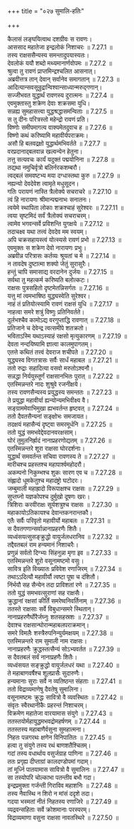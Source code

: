 +++
title = "०२७ सुमालि-हतिः"

+++


  
कैलासं लङ्घयित्वाथ दशग्रीवः स रावणः।  
आससाद महातेजा इन्द्रलोकं निशाचरः ॥ 7.27.1 ॥   
तस्य राक्षससैन्यस्य समन्तादुपयास्यतः।  
देवलोकं ययौ शब्दो मथ्यमानार्णवोपमः ॥ 7.27.2 ॥   
श्रुत्वा तु रावणं प्राप्तमिन्द्रश्चलित आसनात्।  
अब्रवीत्तत्र तान् देवान् सर्वानेव समागतान् ॥ 7.27.3 ॥   
आदित्यान्सवसून्रुद्रान्विश्वान्साध्यान्मरुद्गणान्।  
सज्जीभवत युद्धार्थं रावणस्य दुरात्मनः ॥ 7.27.4 ॥   
एवमुक्तास्तु शक्रेण देवाः शक्रसमा युधि।  
सन्नह्य सुमहासत्त्वा युद्धश्रद्धासमन्विताः ॥ 7.27.5 ॥   
स तु दीनः परित्रस्तो महेन्द्रो रावणं प्रति।  
विष्णोः समीपमागत्य वाक्यमेतदुवाच ह ॥ 7.27.6 ॥   
विष्णो कथं करिष्यामि महावीर्यपराक्रमः।  
असौ हि बलवद्रक्षो युद्धार्थमभिवर्तते ॥ 7.27.7 ॥   
वरप्रदानाद्बलवान्न खल्वन्येन हेतुना।  
तत्तु सत्यवचः कार्यं यदुक्तं पद्मयोनिना ॥ 7.27.8 ॥   
तद्यथा नमुचिर्वृत्रो बलिर्नरकशम्बरौ।  
त्वद्बलं समवष्टभ्य मया दग्धास्तथा कुरु ॥ 7.27.9 ॥   
नह्यन्यो देवदेवेश त्वामृते मधुसूदन।  
गतिः परायणं नास्ति त्रैलोक्ये सचराचरे ॥ 7.27.10 ॥   
त्वं हि नारायणः श्रीमान्पद्मनाभः सनातनः।  
त्वयेमे स्थापिता लोकाः शक्रश्चाहं सुरेश्वरः ॥ 7.27.11 ॥   
त्वया सृष्टमिदं सर्वं त्रैलोक्यं सचराचरम्।  
त्वामेव भगवन्सर्वे प्रविशन्ति युगक्षये ॥ 7.27.12 ॥   
तदाचक्ष्व यथा तत्त्वं देवदेव मम स्वयम्।  
अपि चक्रसहायस्त्वं योत्स्यसे रावणं प्रभो ॥ 7.27.13 ॥   
एवमुक्तः स शक्रेण देवो नारायणः प्रभुः।  
अब्रवीन्न परित्रासः कर्तव्यः श्रूयतां च मे ॥ 7.27.14 ॥   
न तावदेष दुष्टात्मा शक्यो जेतुं सुरासुरैः।  
हन्तुं चापि समासाद्य वरदानेन दुर्जयः ॥ 7.27.15 ॥   
सर्वथा तु महत्कर्म करिष्यति बलोत्कटः।  
राक्षसः पुत्रसहितो दृष्टमेतन्निसर्गतः ॥ 7.27.16 ॥   
यत्तु मां त्वमभाषिष्ठ युद्ध्यस्वेति सुरेश्वर।  
नाहं तं प्रतियोत्स्यामि रावणं राक्षसं युधि ॥ 7.27.17 ॥   
नाहत्वा समरे शत्रुं विष्णुः प्रतिनिवर्तते।  
दुर्लभश्चैव कामोऽद्य वरगुप्ताद्धि रावणात् ॥ 7.27.18 ॥   
प्रतिजाने च देवेन्द्र त्वत्समीपे शतक्रतो।  
भविताऽस्मि यथाऽस्याहं रक्षसो मृत्युकारणम् ॥ 7.27.19 ॥   
देवता नन्दयिष्यामि ज्ञात्वा कालमुपागतम्।  
एतत्ते कथितं तत्त्वं देवराज शचीपते ॥ 7.27.20 ॥   
युद्ध्यस्व विगतत्रासः सर्वैः सार्धं महाबल ॥ 7.27.21 ॥   
ततो रुद्राः सहादित्या वसवो मरुतोऽश्वनौ।  
सन्नद्धा निर्ययुस्तूर्णं राक्षसानभितः पुरात् ॥ 7.27.22 ॥   
एतस्मिन्नन्तरे नादः शुश्रुवे रजनीक्षये।  
तस्य रावणसैन्यस्य प्रयुद्धस्य समन्ततः ॥ 7.27.23 ॥   
ते प्रयुद्धा महावीर्या ह्यन्योन्यमभिवीक्ष्य वै।  
सङ्ग्राममेवाभिमुखा ह्यभवर्तन्त हृष्टवत् ॥ 7.27.24 ॥   
ततो दैवतसैन्यनां सङ्क्षोभः समजायत।  
तदक्षयं महासैन्यं दृष्ट्वा समरमूर्धनि ॥ 7.27.25 ॥   
ततो युद्धं समभवेद्देवदानवरक्षसाम्।  
घोरं तुमुलनिर्ह्रादं नानाप्रहरणोद्यतम् ॥ 7.27.26 ॥   
एतस्मिन्नन्तरे शूरा राक्षसा घोरदर्शनाः।  
युद्धार्थं समवर्तन्त सचिवा रावणस्य ते ॥ 7.27.27 ॥   
मारीचश्च प्रहस्तश्च महापार्श्वमहोदरौ।  
अकम्पनो निकुम्भश्च शुकः सारण एव च ॥ 7.27.28 ॥   
संह्लादो धूमकेतुश्च महादंष्ट्रो घटोदरः।  
जम्बुमाली महाह्रादो विरूपाक्षश्च राक्षसः ॥ 7.27.29 ॥   
सुप्तघ्नो यज्ञकोपश्च दुर्मुखो दूषणः खरः।  
त्रिशिराः करवीराक्षः सूर्यशत्रुश्च राक्षसः ॥ 7.27.30 ॥   
महाकायोऽतिकायश्च देवान्तकनरान्तकौ।  
एतैः सर्वैः परिवृतो महावीर्यो महाबलः ॥ 7.27.31 ॥   
स दैवतगणान्सर्वान्नानाप्रहरणैः शितैः।  
व्यध्वंसयत्सुसङ्क्रुद्धो वायुर्जलधरानिव ॥ 7.27.32 ॥   
तद्दैवतबलं राम हन्यमानं निशाचरैः।  
प्रणुन्नं सर्वतो दिग्भ्यः सिंहनुन्ना मृगा इव ॥ 7.27.33 ॥   
एतस्मिन्नन्तरे शूरो वसूनामष्टमो वसुः।  
सावित्र इति विख्यातः प्रविवेश रणाजिरम् ॥ 7.27.34 ॥   
तथाऽऽदित्यौ महावीर्यौ त्वष्टा पूषा च दंशितौ।  
निंर्भयौ सह सैन्येन तदा प्राविशतां रणे ॥ 7.27.35 ॥   
ततो युद्धं समभवत्सुराणां सह राक्षसैः।  
क्रुद्धानां रक्षसां कीर्तिं समरेष्वनिवर्तिनाम् ॥ 7.27.36 ॥   
ततस्ते राक्षसाः सर्वे विबुधान्समरे स्थितान्।  
नानाप्रहरणैर्घोरैर्जघ्नुः शतसहस्रशः ॥ 7.27.37 ॥   
देवाश्च राक्षसान्घोरान्महाबलपराक्रमान्।  
समरे विमलैः शस्त्रैरुपनिन्युर्यमक्षयम् ॥ 7.27.38 ॥   
एतस्मिन्नन्तरे राम सुमाली नाम राक्षसः।  
नानाप्रहरणैः क्रुद्धस्तत्सैन्यं सोऽभ्यवर्तत ॥ 7.27.39 ॥   
स दैवतबलं सर्वं नानाप्रहणैः शितैः।  
व्यध्वंसयत सङ्क्रुद्धो वायुर्जलधरं यथा ॥ 7.27.40 ॥   
ते महाबाणवर्षैश्च शूलप्रासैः सुदारुणैः।  
हन्यमानाः सुराः सर्वे न व्यतिष्ठन्त संहताः ॥ 7.27.41 ॥   
ततो विद्राव्यमाणेषु दैवतेषु सुमालिना।  
वसूनामष्टमः क्रुद्धः सावित्रो वै व्यवस्थितः ॥ 7.27.42 ॥   
संवृतः स्वैरथानीकैः प्रहरन्तं निशाचरम्।  
विक्रमेण महातेजा वारयामास संयुगे ॥ 7.27.43 ॥   
ततस्तयोर्महायुद्धमभवद्रोमहर्षणम् ॥ 7.27.44 ॥   
ततस्तस्य महाबाणैर्वसुना सुमहात्मना।  
निहतः पन्नगरथः क्षणेन विनिपातितः ॥ 7.27.45 ॥   
हत्वा तु संयुगे तस्य रथं बाणशतैश्चितम्।  
गदां तस्य वधार्थाय वसुर्जग्राह पाणिना ॥ 7.27.46 ॥   
ततः प्रगृह्य दीप्ताग्रां कालदण्डोपमां गदाम्।  
तां मूर्ध्नि पातयामास सावित्रो वै सुमालिनः ॥ 7.27.47 ॥   
सा तस्योपरि चोल्काभा पतन्तीव बभौ गदा।  
इन्द्रप्रमुक्ता गर्जन्ती गिराविव महाशनिः ॥ 7.27.48 ॥   
तस्य नैवास्थि न शिरो न मांसं ददृशे तदा।  
गदया भस्मतां नीतं निहतस्य रणाजिरे ॥ 7.27.49 ॥   
व्यद्रवन्सहिताः सर्वे क्रोशमानाः परस्परम्।  
विद्राव्यमाणा वसुना राक्षसा नावतस्थिरे ॥ 7.27.50 ॥   
